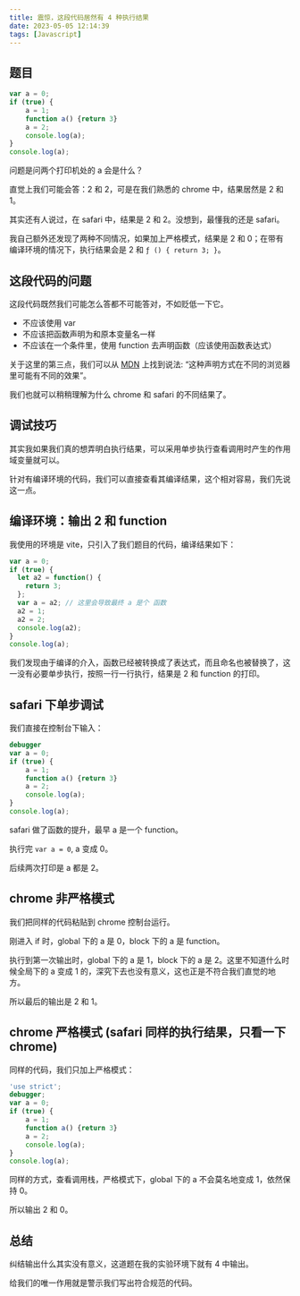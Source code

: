 ```yaml
---
title: 震惊，这段代码居然有 4 种执行结果
date: 2023-05-05 12:14:39
tags: [Javascript]
---
```


## 题目

```javascript
var a = 0;
if (true) {
    a = 1;
    function a() {return 3}
    a = 2;
    console.log(a);
}
console.log(a);
```

问题是问两个打印机处的 a 会是什么？

直觉上我们可能会答：2 和 2，可是在我们熟悉的 chrome 中，结果居然是 2 和 1。

其实还有人说过，在 safari 中，结果是 2 和 2。没想到，最懂我的还是 safari。

我自己额外还发现了两种不同情况，如果加上严格模式，结果是 2 和 0；在带有编译环境的情况下，执行结果会是 2 和 `ƒ () { return 3; }`。


## 这段代码的问题

这段代码既然我们可能怎么答都不可能答对，不如贬低一下它。

- 不应该使用 var
- 不应该把函数声明为和原本变量名一样
- 不应该在一个条件里，使用 function 去声明函数（应该使用函数表达式）

关于这里的第三点，我们可以从 [MDN](https://developer.mozilla.org/zh-CN/docs/Web/JavaScript/Reference/Statements/function#%E6%9C%89%E6%9D%A1%E4%BB%B6%E7%9A%84%E5%88%9B%E5%BB%BA%E5%87%BD%E6%95%B0) 上找到说法: “这种声明方式在不同的浏览器里可能有不同的效果”。

我们也就可以稍稍理解为什么 chrome 和 safari 的不同结果了。


## 调试技巧

其实我如果我们真的想弄明白执行结果，可以采用单步执行查看调用时产生的作用域变量就可以。

针对有编译环境的代码，我们可以直接查看其编译结果，这个相对容易，我们先说这一点。


## 编译环境：输出 2 和 function

我使用的环境是 vite，只引入了我们题目的代码，编译结果如下：

```javascript
var a = 0;
if (true) {
  let a2 = function() {
    return 3;
  };
  var a = a2; // 这里会导致最终 a 是个 函数
  a2 = 1;
  a2 = 2;
  console.log(a2);
}
console.log(a);
```

我们发现由于编译的介入，函数已经被转换成了表达式，而且命名也被替换了，这一没有必要单步执行，按照一行一行执行，结果是 2 和 function 的打印。


## safari 下单步调试

我们直接在控制台下输入：

```javascript
debugger
var a = 0;
if (true) {
    a = 1;
    function a() {return 3}
    a = 2;
    console.log(a);
}
console.log(a);
```

safari 做了函数的提升，最早 a 是一个 function。

执行完 `var a = 0`, a 变成 0。

后续两次打印是 a 都是 2。


## chrome 非严格模式

我们把同样的代码粘贴到 chrome 控制台运行。

刚进入 if 时，global 下的 a 是 0，block 下的 a 是 function。

执行到第一次输出时，global 下的 a 是 1，block 下的 a 是 2。这里不知道什么时候全局下的 a 变成 1 的，深究下去也没有意义，这也正是不符合我们直觉的地方。

所以最后的输出是 2 和 1。


## chrome 严格模式 (safari 同样的执行结果，只看一下 chrome)

同样的代码，我们只加上严格模式：

```javascript
'use strict';
debugger;
var a = 0;
if (true) {
    a = 1;
    function a() {return 3}
    a = 2;
    console.log(a);
}
console.log(a);
```

同样的方式，查看调用栈，严格模式下，global 下的 a 不会莫名地变成 1，依然保持 0。

所以输出 2 和 0。


## 总结

纠结输出什么其实没有意义，这道题在我的实验环境下就有 4 中输出。

给我们的唯一作用就是警示我们写出符合规范的代码。
